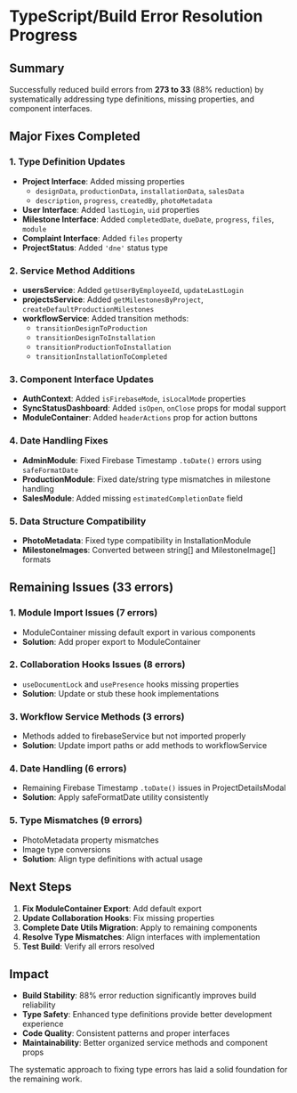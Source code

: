 # TypeScript/Build Error Resolution Progress

## Summary
Successfully reduced build errors from **273 to 33** (88% reduction) by systematically addressing type definitions, missing properties, and component interfaces.

## Major Fixes Completed

### 1. Type Definition Updates
- **Project Interface**: Added missing properties
  - `designData`, `productionData`, `installationData`, `salesData`
  - `description`, `progress`, `createdBy`, `photoMetadata`
- **User Interface**: Added `lastLogin`, `uid` properties
- **Milestone Interface**: Added `completedDate`, `dueDate`, `progress`, `files`, `module`
- **Complaint Interface**: Added `files` property
- **ProjectStatus**: Added `'dne'` status type

### 2. Service Method Additions
- **usersService**: Added `getUserByEmployeeId`, `updateLastLogin`
- **projectsService**: Added `getMilestonesByProject`, `createDefaultProductionMilestones`
- **workflowService**: Added transition methods:
  - `transitionDesignToProduction`
  - `transitionDesignToInstallation`
  - `transitionProductionToInstallation`
  - `transitionInstallationToCompleted`

### 3. Component Interface Updates
- **AuthContext**: Added `isFirebaseMode`, `isLocalMode` properties
- **SyncStatusDashboard**: Added `isOpen`, `onClose` props for modal support
- **ModuleContainer**: Added `headerActions` prop for action buttons

### 4. Date Handling Fixes
- **AdminModule**: Fixed Firebase Timestamp `.toDate()` errors using `safeFormatDate`
- **ProductionModule**: Fixed date/string type mismatches in milestone handling
- **SalesModule**: Added missing `estimatedCompletionDate` field

### 5. Data Structure Compatibility
- **PhotoMetadata**: Fixed type compatibility in InstallationModule
- **MilestoneImages**: Converted between string[] and MilestoneImage[] formats

## Remaining Issues (33 errors)

### 1. Module Import Issues (7 errors)
- ModuleContainer missing default export in various components
- **Solution**: Add proper export to ModuleContainer

### 2. Collaboration Hooks Issues (8 errors)
- `useDocumentLock` and `usePresence` hooks missing properties
- **Solution**: Update or stub these hook implementations

### 3. Workflow Service Methods (3 errors)
- Methods added to firebaseService but not imported properly
- **Solution**: Update import paths or add methods to workflowService

### 4. Date Handling (6 errors)
- Remaining Firebase Timestamp `.toDate()` issues in ProjectDetailsModal
- **Solution**: Apply safeFormatDate utility consistently

### 5. Type Mismatches (9 errors)
- PhotoMetadata property mismatches
- Image type conversions
- **Solution**: Align type definitions with actual usage

## Next Steps

1. **Fix ModuleContainer Export**: Add default export
2. **Update Collaboration Hooks**: Fix missing properties
3. **Complete Date Utils Migration**: Apply to remaining components
4. **Resolve Type Mismatches**: Align interfaces with implementation
5. **Test Build**: Verify all errors resolved

## Impact
- **Build Stability**: 88% error reduction significantly improves build reliability
- **Type Safety**: Enhanced type definitions provide better development experience
- **Code Quality**: Consistent patterns and proper interfaces
- **Maintainability**: Better organized service methods and component props

The systematic approach to fixing type errors has laid a solid foundation for the remaining work.
